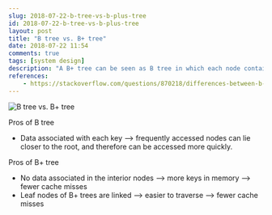 ```yaml
---
slug: 2018-07-22-b-tree-vs-b-plus-tree
id: 2018-07-22-b-tree-vs-b-plus-tree
layout: post
title: "B tree vs. B+ tree"
date: 2018-07-22 11:54
comments: true
tags: [system design]
description: "A B+ tree can be seen as B tree in which each node contains only keys. Pros of B+ tree can be summarized as fewer cache misses. In B tree, the data is associated with each key and can be accessed more quickly."
references:
    - https://stackoverflow.com/questions/870218/differences-between-b-trees-and-b-trees
---
```


![B tree vs. B+ tree](https://res.cloudinary.com/dohtidfqh/image/upload/v1566606512/web-guiguio/bMjxUqmqcmytVpJLUd9gAVEzrmGEowwQdqV4bBARLvWVRauXH_IXY01atDp4xgAnRy89RhWy9yzThAUBwIU6xWwk9gHOZT9EdXLp7rwQ3SUFwyo_4O-uUkh34vkk424x13Mlzck.png)

Pros of B tree

- Data associated with each key ⟶ frequently accessed nodes can lie closer to the root, and therefore can be accessed more quickly.

Pros of B+ tree

- No data associated in the interior nodes ⟶ more keys in memory ⟶ fewer cache misses
- Leaf nodes of B+ trees are linked ⟶ easier to traverse ⟶ fewer cache misses
